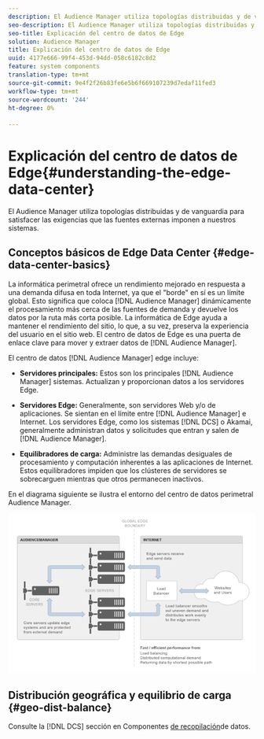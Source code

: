 ```yaml
---
description: El Audience Manager utiliza topologías distribuidas y de vanguardia para satisfacer las exigencias que las fuentes externas imponen a nuestros sistemas.
seo-description: El Audience Manager utiliza topologías distribuidas y de vanguardia para satisfacer las exigencias que las fuentes externas imponen a nuestros sistemas.
seo-title: Explicación del centro de datos de Edge
solution: Audience Manager
title: Explicación del centro de datos de Edge
uuid: 4177e666-99f4-453d-94dd-058c6182c8d2
feature: system components
translation-type: tm+mt
source-git-commit: 9e4f2f26b83fe6e5b6f669107239d7edaf11fed3
workflow-type: tm+mt
source-wordcount: '244'
ht-degree: 0%

---
```



# Explicación del centro de datos de Edge{#understanding-the-edge-data-center}

El Audience Manager utiliza topologías distribuidas y de vanguardia para satisfacer las exigencias que las fuentes externas imponen a nuestros sistemas.

## Conceptos básicos de Edge Data Center {#edge-data-center-basics}

<!-- 

c_compedge.xml

 -->

La informática perimetral ofrece un rendimiento mejorado en respuesta a una demanda difusa en toda Internet, ya que el &quot;borde&quot; en sí es un límite global. Esto significa que coloca [!DNL Audience Manager] dinámicamente el procesamiento más cerca de las fuentes de demanda y devuelve los datos por la ruta más corta posible. La informática de Edge ayuda a mantener el rendimiento del sitio, lo que, a su vez, preserva la experiencia del usuario en el sitio web. El centro de datos de Edge es una puerta de enlace clave para mover y extraer datos de [!DNL Audience Manager].

El centro de datos [!DNL Audience Manager] edge incluye:

* **Servidores principales:** Estos son los principales [!DNL Audience Manager] sistemas. Actualizan y proporcionan datos a los servidores Edge.

* **Servidores Edge:** Generalmente, son servidores Web y/o de aplicaciones. Se sientan en el límite entre [!DNL Audience Manager] e Internet. Los servidores Edge, como los sistemas [!DNL DCS] o Akamai, generalmente administran datos y solicitudes que entran y salen de [!DNL Audience Manager].

* **Equilibradores de carga:** Administre las demandas desiguales de procesamiento y computación inherentes a las aplicaciones de Internet. Estos equilibradores impiden que los clústeres de servidores se sobrecarguen mientras que otros permanecen inactivos.

En el diagrama siguiente se ilustra el entorno del centro de datos perimetral Audience Manager.

![](assets/edge_data_center.png)

## Distribución geográfica y equilibrio de carga {#geo-dist-balance}

Consulte la [!DNL DCS] sección en Componentes [de recopilación](../../reference/system-components/components-data-collection.md)de datos.
